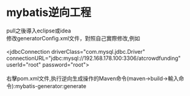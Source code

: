 # mybatis逆向工程
pull之後導入eclipse或idea
<br>
修改generatorConfig.xml文件，對照自己實際修改,例如
                       <br>
		<!--数据库连接的信息：驱动类、连接地址、用户名、密码 --><br>
		<jdbcConnection driverClass="com.mysql.jdbc.Driver"<br>
			connectionURL="jdbc:mysql://192.168.178.100:3306/atcrowdfunding"<br>
			userId="root" password="root"><br>
		</jdbcConnection>
		     <br>
右擊pom.xml文件,执行逆向生成操作的Maven命令(maven->build->輸入命令):mybatis-generator:generate

